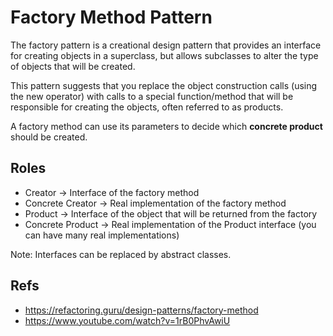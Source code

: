 # **Factory Method Pattern**

The factory pattern is a creational design pattern that provides an interface for creating objects in a superclass, but allows subclasses to alter the type of objects that will be created.

This pattern suggests that you replace the object construction calls (using the new operator) with calls to a special function/method that will be responsible for creating the objects, often referred to as products.

A factory method can use its parameters to decide which **concrete product** should be created.

## Roles
- Creator -> Interface of the factory method
- Concrete Creator -> Real implementation of the factory method
- Product -> Interface of the object that will be returned from the factory
- Concrete Product -> Real implementation of the Product interface (you can have many real implementations)

Note: Interfaces can be replaced by abstract classes.

## Refs
- https://refactoring.guru/design-patterns/factory-method
- https://www.youtube.com/watch?v=1rB0PhvAwiU
